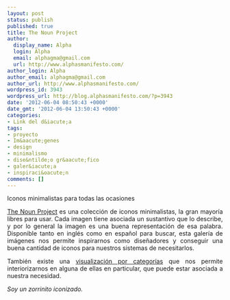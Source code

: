 ```yaml
---
layout: post
status: publish
published: true
title: The Noun Project
author:
  display_name: Alpha
  login: Alpha
  email: alphagma@gmail.com
  url: http://www.alphasmanifesto.com/
author_login: Alpha
author_email: alphagma@gmail.com
author_url: http://www.alphasmanifesto.com/
wordpress_id: 3943
wordpress_url: http://blog.alphasmanifesto.com/?p=3943
date: '2012-06-04 08:50:43 +0000'
date_gmt: '2012-06-04 13:50:43 +0000'
categories:
- Link del d&iacute;a
tags:
- proyecto
- Im&aacute;genes
- design
- minimalismo
- dise&ntilde;o gr&aacute;fico
- galer&iacute;a
- inspiraci&oacute;n
comments: []
---
```

Iconos minimalistas para todas las ocasiones

<p style="text-align: justify;"><a href="http://thenounproject.com/">The Noun Project</a>&nbsp;es una colecci&oacute;n de iconos minimalistas, la gran mayor&iacute;a libres para usar. Cada imagen tiene asociada un sustantivo que lo describe, y por lo general la imagen es una buena representaci&oacute;n de esa palabra. Disponible tanto en ingl&eacute;s como en espa&ntilde;ol para buscar, esta galer&iacute;a de im&aacute;genes nos permite inspirarnos como dise&ntilde;adores y conseguir una buena cantidad de iconos para nuestros sistemas de necesitarlos.</p>
<p style="text-align: justify;">Tambi&eacute;n existe una <a href="http://thenounproject.com/en-us/categories/">visualizaci&oacute;n por categor&iacute;as</a> que nos permite interiorizarnos en alguna de ellas en particular, que puede estar asociada a nuestra necesidad.</p>
<p style="text-align: justify;"><em>Soy un zorrinito iconizado.</em></p>
